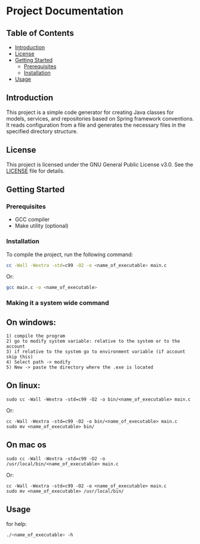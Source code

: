 # Project Documentation

## Table of Contents
- [Introduction](#introduction)
- [License](#license)
- [Getting Started](#getting-started)
    - [Prerequisites](#prerequisites)
    - [Installation](#installation)
- [Usage](#usage)

## Introduction
This project is a simple code generator for creating Java classes for models, services, and repositories based on Spring framework conventions. It reads configuration from a file and generates the necessary files in the specified directory structure.

## License
This project is licensed under the GNU General Public License v3.0. See the [LICENSE](#license) file for details.

## Getting Started

### Prerequisites
- GCC compiler
- Make utility (optional)

### Installation
To compile the project, run the following command:
```bash
cc -Wall -Wextra -std=c99 -O2 -o <name_of_executable> main.c
```
Or:
```bash
gcc main.c -o <name_of_executable>
```

### Making it a system wide command

## On windows:
```
1) compile the program
2) go to modify system variable: relative to the system or to the account
3) if relative to the system go to environment variable (if account skip this)
4) Select path -> modify
5) New -> paste the directory where the .exe is located
```

## On linux:
```
sudo cc -Wall -Wextra -std=c99 -O2 -o bin/<name_of_executable> main.c
```
Or:
```
cc -Wall -Wextra -std=c99 -O2 -o bin/<name_of_executable> main.c
sudo mv <name_of_executable> bin/
```

## On mac os
```
sudo cc -Wall -Wextra -std=c99 -O2 -o /usr/local/bin/<name_of_executable> main.c
```
Or:
```
cc -Wall -Wextra -std=c99 -O2 -o <name_of_executable> main.c
sudo mv <name_of_executable> /usr/local/bin/
```


## Usage

for help:
```bash
./<name_of_executable> -h
```

